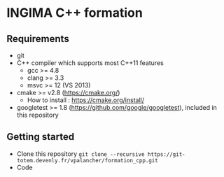 INGIMA C++ formation
====================

Requirements
------------

* git
* C++ compiler which supports most C++11 features
  - gcc >= 4.8
  - clang >= 3.3
  - msvc >= 12 (VS 2013)
* cmake >= v2.8 (https://cmake.org/)
  - How to install : https://cmake.org/install/
* googletest >= 1.8 (https://github.com/google/googletest), included in this
  repository

Getting started
---------------

* Clone this repository
`git clone --recursive https://git-totem.devenly.fr/vpalancher/formation_cpp.git`
* Code
